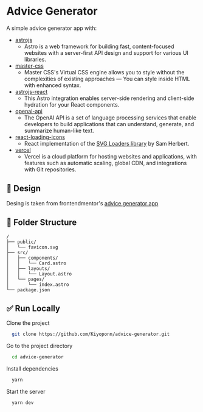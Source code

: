 # Advice Generator

A simple advice generator app with:

- [astrojs](https://astro.build)
  - Astro is a web framework for building fast, content-focused websites with a server-first API design and support for various UI libraries.
- [master-css](https://css.master.co)
  - Master CSS's Virtual CSS engine allows you to style without the complexities of existing approaches — You can style inside HTML with enhanced syntax.
- [astrojs-react](https://docs.astro.build/en/guides/integrations-guide/react)
  - This Astro integration enables server-side rendering and client-side hydration for your React components.
- [openai-api](https://openai.com/api/)
  - The OpenAI API is a set of language processing services that enable developers to build applications that can understand, generate, and summarize human-like text.
- [react-loading-icons](https://github.com/dkress59/react-loading-icons)
  - React implementation of the [SVG Loaders library](https://github.com/SamHerbert/SVG-Loaders) by Sam Herbert.
- [vercel](https://vercel.com)
  - Vercel is a cloud platform for hosting websites and applications, with features such as automatic scaling, global CDN, and integrations with Git repositories.

## 🎨 Design

Desing is taken from frontendmentor's [advice generator app](https://www.frontendmentor.io/challenges/advice-generator-app-QdUG-13db)

## 📁 Folder Structure

```tree
/
├── public/
│   └── favicon.svg
├── src/
│   ├── components/
│   │   └── Card.astro
│   ├── layouts/
│   │   └── Layout.astro
│   └── pages/
│       └── index.astro
└── package.json
```

## ✅ Run Locally

Clone the project

```bash
  git clone https://github.com/Kiyoponn/advice-generator.git
```

Go to the project directory

```bash
  cd advice-generator
```

Install dependencies

```bash
  yarn
```

Start the server

```bash
  yarn dev
```

